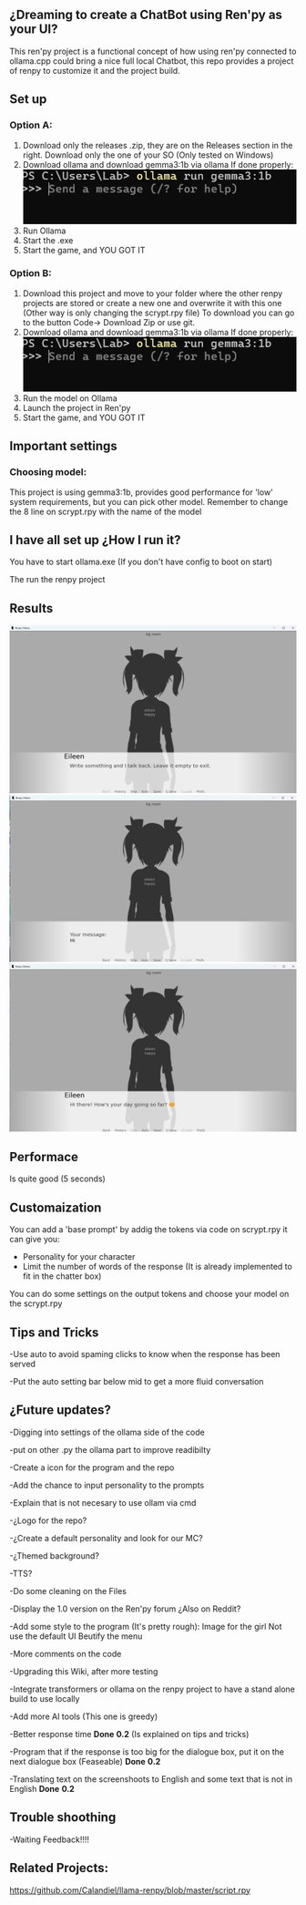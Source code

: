 ## ¿Dreaming to create a ChatBot using Ren'py as your UI?

This ren'py project is a functional concept of how using ren'py connected to ollama.cpp could bring a nice full local Chatbot, this repo provides a project of renpy to customize it and the project build.

##  Set up

###  Option A:
1. Download only the releases .zip, they are on the Releases section in the right. Download only the one of your SO (Only tested on Windows)
2. Download ollama and download gemma3:1b via ollama
If done properly:
![Ollama](pics/Ollama.png)
3. Run Ollama 
4. Start the .exe
5. Start the game, and YOU GOT IT

### Option B:
1. Download this project and move to your folder where the other renpy projects are stored or create a new one and overwrite it with this one (Other way is only changing the scrypt.rpy file)
   To download you can go to the button Code-> Download Zip or use git.
3. Download ollama and download gemma3:1b via ollama
If done properly:
![Ollama](pics/Ollama.png)
4. Run the model on Ollama 
5. Launch the project in Ren'py
6. Start the game, and YOU GOT IT
   
## Important settings

### Choosing model: 

This project is using  gemma3:1b, provides good performance for 'low' system requirements, but you can pick other model. Remember to change the 8 line on scrypt.rpy with the name of the model


## I have all set up ¿How I run it?

You have to start ollama.exe (If you don't have config to boot on start)




The run the renpy project

## Results

![Start](pics/Start.png)
![Input](pics/Input.png)
![Pics](pics/Output.png)


## Performace

Is quite good (5 seconds)



## Customaization 

You can add a 'base prompt' by addig the tokens via code on scrypt.rpy it can give you:
* Personality for your character
* Limit the number of words of the response (It is already implemented to fit in the chatter box)

You can do some settings on the output tokens and choose your model on the scrypt.rpy

## Tips and Tricks

-Use auto to avoid spaming clicks to know when the response has been served

-Put the auto setting bar below mid to get a more fluid conversation


## ¿Future updates?

-Digging into settings of the ollama side of the code

-put on other .py the ollama part to improve readibilty

-Create a icon for the program and the repo

-Add the chance to input personality to the prompts

-Explain that is not necesary to use ollam via cmd

-¿Logo for the repo?

-¿Create a default personality and look for our MC?

-¿Themed background?

-TTS?

-Do some cleaning on the Files 

-Display the 1.0 version on the Ren'py forum ¿Also on Reddit?

-Add some style to the program (It's pretty rough):
Image for the girl
Not use the default UI
Beutify the menu

-More comments on the code

-Upgrading this Wiki, after more testing

-Integrate transformers or ollama on the renpy project to have a stand alone build to use locally

-Add more AI tools (This one is greedy)

-Better response time **Done** **0.2** (Is explained on tips and tricks)

-Program that if the response is too big for the dialogue box, put it on the next dialogue box (Feaseable) **Done** **0.2**

-Translating text on the screenshoots to English and some text that is not in English **Done** **0.2**

## Trouble shoothing

-Waiting Feedback!!!!


##  Related Projects:

https://github.com/Calandiel/llama-renpy/blob/master/script.rpy